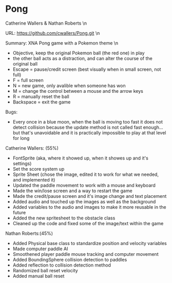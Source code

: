 # Pong
Catherine Wallers & Nathan Roberts \n

URL:  https://github.com/cwallers/Pong.git \n

Summary:  XNA Pong game with a Pokemon theme \n
 - Objective, keep the original Pokemon ball (the red one) in play
 - the other ball acts as a distraction, and can alter the course of the original ball
 - Escape = pause/credit screen (best visually when in small screen, not full)
 - F = full screen
 - N = new game, only avalible when someone has won
 - M = change the control between a mouse and the arrow keys
 - R = manually reset the ball
 - Backspace = exit the game

Bugs: 
- Every once in a blue moon, when the ball is moving too fast it does not detect collision because the update method is not called fast enough... but that's unavoidable and it is practically impossible to play at that level for long

Catherine Wallers: (55%)
- FontSprite (aka, where it showed up, when it showes up and it's settings)
- Set the score system up
- Sprite Sheet (chose the image, edited it to work for what we needed, and implemented it)
- Updated the paddle movement to work with a mouse and keyboard
- Made the win/lose screen and a way to restart the game
- Made the credit/pause screen and it's image change and text placement
- Added audio and touched up the images as well as the background
- Added variables to the audio and images to make it more reusable in the future
- Added the new spritesheet to the obstacle class
- Cleaned up the code and fixed some of the image/text within the game

Nathan Roberts:(45%)
- Added Physical base class to standardize position and velocity variables
- Made computer paddle AI
- Smoothened player paddle mouse tracking and computer movement
- Added BoundingSphere collision detection to paddles
- Added reflection to collision detection method
- Randomized ball reset velocity
- Added manual ball reset



